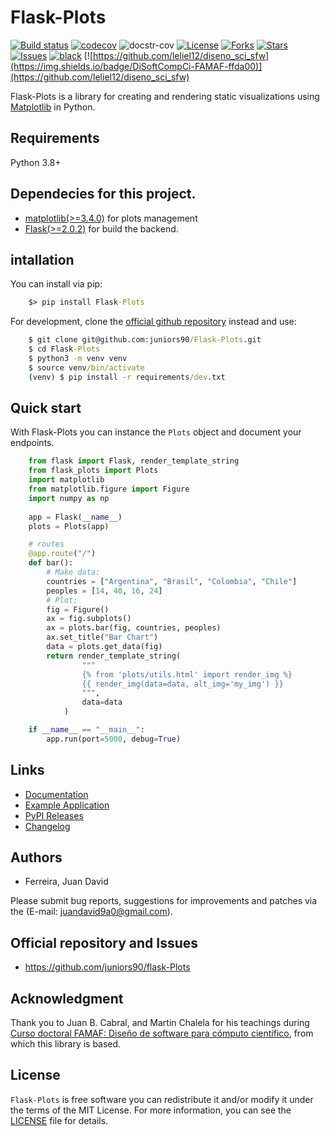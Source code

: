 # Flask-Plots

[![Build status](https://github.com/juniors90/Flask-Plots/actions/workflows/CI.yml/badge.svg)](https://github.com/juniors90/Flask-Plots/actions)
[![codecov](https://codecov.io/gh/juniors90/Flask-Plots/branch/main/graph/badge.svg?token=3DSLEQIE8A)](https://codecov.io/gh/juniors90/Flask-Plots)
![docstr-cov](https://img.shields.io/endpoint?url=https://jsonbin.org/juniors90/Flask-Plots/badges/docstr-cov)
[![License](https://img.shields.io/github/license/juniors90/Flask-Plots)](https://github.com/juniors90/Flask-Plots/blob/main/LICENSE)
[![Forks](https://img.shields.io/github/forks/juniors90/Flask-Plots)](https://github.com/juniors90/Flask-Plots/network)
[![Stars](https://img.shields.io/github/stars/juniors90/Flask-Plots)](https://github.com/juniors90/Flask-Plots/stargazers)
[![Issues](https://img.shields.io/github/issues/juniors90/Flask-Plots)](https://github.com/juniors90/Flask-Plots/issues)
[![black](https://img.shields.io/badge/code%20style-black-000000.svg)](https://github.com/psf/black)
[![https://github.com/leliel12/diseno_sci_sfw](https://img.shields.io/badge/DiSoftCompCi-FAMAF-ffda00)](https://github.com/leliel12/diseno_sci_sfw)

Flask-Plots is a library for creating and rendering static visualizations using [Matplotlib](https://matplotlib.org/stable/index.html) in Python.


## Requirements

Python 3.8+

## Dependecies for this project.

- [matplotlib(>=3.4.0)](https://matplotlib.org/) for plots management
- [Flask(>=2.0.2)](https://flask.palletsprojects.com/en/2.0.x/) for build the backend.

## intallation

You can install via pip:

```cmd
    $> pip install Flask-Plots
```
   
For development, clone the [official github repository](https://github.com/juniors90/Flask-Plots) instead and use:

```cmd
    $ git clone git@github.com:juniors90/Flask-Plots.git
    $ cd Flask-Plots
    $ python3 -m venv venv
    $ source venv/bin/activate
    (venv) $ pip install -r requirements/dev.txt
```

## Quick start

With Flask-Plots you can instance the ``Plots`` object and document your endpoints.


```python
    from flask import Flask, render_template_string
    from flask_plots import Plots
    import matplotlib
    from matplotlib.figure import Figure
    import numpy as np
    
    app = Flask(__name__)
    plots = Plots(app)

    # routes
    @app.route("/")
    def bar():
        # Make data:
        countries = ["Argentina", "Brasil", "Colombia", "Chile"]
        peoples = [14, 40, 16, 24]
        # Plot:
        fig = Figure()
        ax = fig.subplots()
        ax = plots.bar(fig, countries, peoples)
        ax.set_title("Bar Chart")
        data = plots.get_data(fig)
        return render_template_string(
                """
                {% from 'plots/utils.html' import render_img %}
                {{ render_img(data=data, alt_img='my_img') }}
                """,
                data=data
            )

    if __name__ == "__main__":
        app.run(port=5000, debug=True)
```

## Links

- [Documentation](https://flask-plots.readthedocs.io)
- [Example Application](https://github.com/juniors90/Flask-Plots/tree/main/sample_app)
- [PyPI Releases](https://pypi.org/project/Flask-Plots/)
- [Changelog](https://github.com/juniors90/Flask-Plots/blob/main/CHANGELOG.rst)


## Authors

- Ferreira, Juan David

Please submit bug reports, suggestions for improvements and patches via
the (E-mail: juandavid9a0@gmail.com).

## Official repository and Issues

- https://github.com/juniors90/flask-Plots

## Acknowledgment

Thank you to Juan B. Cabral, and Martin Chalela for his teachings during [Curso doctoral FAMAF: Diseño de software para cómputo científico](https://github.com/leliel12/diseno_sci_sfw),
from which this library is based.

## License

`Flask-Plots` is free software you can redistribute it and/or modify it
under the terms of the MIT License. For more information, you can see the
[LICENSE](https://github.com/juniors90/Flask-Plots/blob/main/LICENSE) file
for details.
